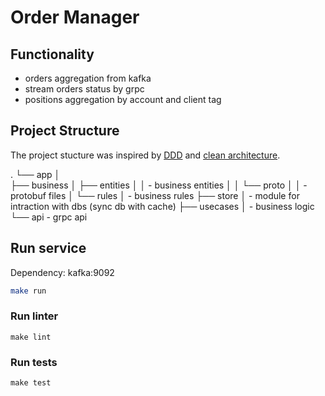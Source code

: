 # Order Manager

## Functionality
- orders aggregation from kafka
- stream orders status by grpc
- positions aggregation by account and client tag

## Project Structure
The project stucture was inspired by [DDD](https://dev.to/stevensunflash/using-domain-driven-design-ddd-in-golang-3ee5) and [clean architecture](https://medium.com/@eminetto/clean-architecture-using-golang-b63587aa5e3f).

.
└── app
   │  
   ├── business
   │  ├── entities
   │  │  - business entities
   │  │  └── proto
   │  │     - protobuf files
   │  └── rules
   │     - business rules
   ├── store
   │   - module for intraction with dbs (sync db with cache)
   ├── usecases
   │   - business logic
   └── api
       - grpc api

## Run service
Dependency: kafka:9092

```bash
make run
```

### Run linter 
```
make lint
```

### Run tests
```
make test
```
